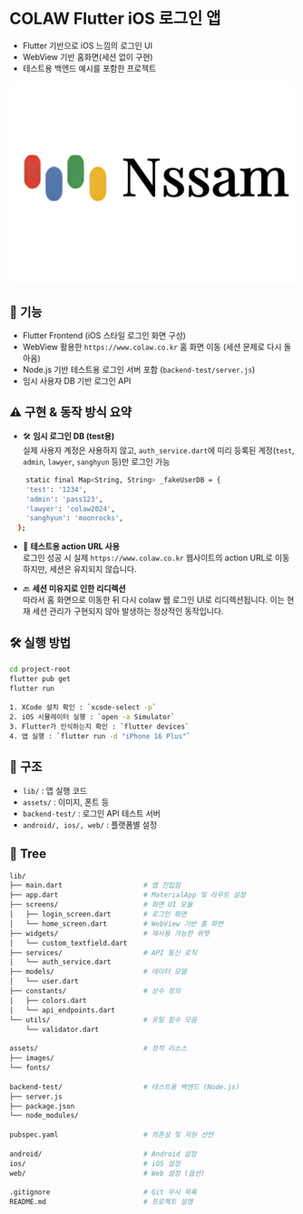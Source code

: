 # COLAW Flutter iOS 로그인 앱

- Flutter 기반으로 iOS 느낌의 로그인 UI
- WebView 기반 홈화면(세션 없이 구현)
- 테스트용 백엔드 예시를 포함한 프로젝트

![로그인 데모](assets/images/logo.png)

## 🚀 기능
- Flutter Frontend (iOS 스타일 로그인 화면 구성)
- WebView 활용한 `https://www.colaw.co.kr` 홈 화면 이동 (세션 문제로 다시 돌아옴)
- Node.js 기반 테스트용 로그인 서버 포함 (`backend-test/server.js`)
- 임시 사용자 DB 기반 로그인 API

## ⚠️ 구현 & 동작 방식 요약

- 🛠 **임시 로그인 DB (test용)**  
  실제 사용자 계정은 사용하지 않고, `auth_service.dart`에 미리 등록된 계정(`test`, `admin`, `lawyer`, `sanghyun` 등)만 로그인 가능
```bash
    static final Map<String, String> _fakeUserDB = {
    'test': '1234',
    'admin': 'pass123',
    'lawyer': 'colaw2024',
    'sanghyun': 'moonrocks',
  };
```
- 🔄 **테스트용 action URL 사용**  
  로그인 성공 시 실제 `https://www.colaw.co.kr` 웹사이트의 action URL로 이동하지만, 세션은 유지되지 않습니다.

- 🔙 **세션 미유지로 인한 리디렉션**  
  따라서 홈 화면으로 이동한 뒤 다시 colaw 웹 로그인 UI로 리디렉션됩니다. 이는 현재 세션 관리가 구현되지 않아 발생하는 정상적인 동작입니다.

## 🛠️ 실행 방법
```bash
cd project-root
flutter pub get
flutter run

1. XCode 설치 확인 : `xcode-select -p`
2. iOS 시뮬레이터 실행 : `open -a Simulator`
3. Flutter가 인식하는지 확인 : `flutter devices`
4. 앱 실행 : `flutter run -d "iPhone 16 Plus"`
```

## 📁 구조
- `lib/` : 앱 실행 코드  
- `assets/` : 이미지, 폰트 등  
- `backend-test/` : 로그인 API 테스트 서버  
- `android/, ios/, web/` : 플랫폼별 설정  

## 🌲 Tree
```bash
lib/
├── main.dart                    # 앱 진입점
├── app.dart                     # MaterialApp 및 라우트 설정
├── screens/                     # 화면 UI 모듈
│   ├── login_screen.dart        # 로그인 화면
│   └── home_screen.dart         # WebView 기반 홈 화면
├── widgets/                     # 재사용 가능한 위젯
│   └── custom_textfield.dart
├── services/                    # API 통신 로직
│   └── auth_service.dart
├── models/                      # 데이터 모델
│   └── user.dart
├── constants/                   # 상수 정의
│   ├── colors.dart
│   └── api_endpoints.dart
└── utils/                       # 유틸 함수 모음
    └── validator.dart

assets/                          # 정적 리소스
├── images/
└── fonts/

backend-test/                    # 테스트용 백엔드 (Node.js)
├── server.js
├── package.json
└── node_modules/

pubspec.yaml                     # 의존성 및 자원 선언

android/                         # Android 설정
ios/                             # iOS 설정
web/                             # Web 설정 (옵션)

.gitignore                       # Git 무시 목록
README.md                        # 프로젝트 설명
